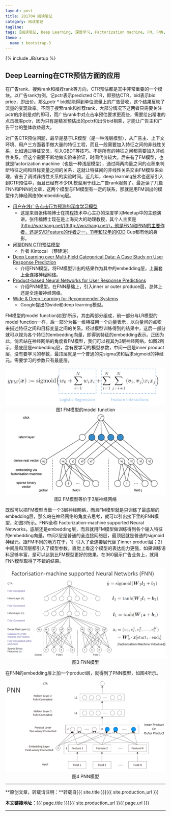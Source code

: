 ```yaml
---
layout: post
title: 201704 阅读笔记
category: 阅读笔记
tagline: 
tags: [阅读笔记, Deep Learning, 深度学习, Factorization machine, FM, FNN, PNN, CTR, CTR预估]
theme :
  name : bootstrap-3
---
```

{% include JB/setup %}

## Deep Learning在CTR预估方面的应用

在广告rank、搜索rank和推荐rank等方向，CTR预估都是其中非常重要的一个模块。以广告rank为例，记pctr表示predicted CTR，即预估CTR，bid表示bid price，即出价。那么pctr * bid就能得到单位流量上的广告营收，这个结果反映了流量的变现效率。不同于搜索rank和推荐rank，大部分情况下这两者只需要关注pctr的序别是对的即可，而广告rank中对点击率预估要求更高些，需要给出精准的点击概率pctr，因为只有是精准预估出的pctr和出价bid相乘，才能让广告主和广告平台的整体收益最大。

对广告CTR预估问题，最早是基于LR模型（是一种浅层模型），从广告主、上下文环境、用户三方面着手做大量的特征工程，而且一般需要加入特征之间的非线性关系，比如通过特征交叉，引入GBDT等技巧。不是所有的特征之间都需要加入非线性关系，但这个需要不断地做实验来验证，时间代价较大。后来有了FM模型，也就是factorization machine（也是一种浅层模型），通过两两向量之间的点积来判断特征之间和目标变量之间的关系，这就让特征间的非线性关系交由FM模型来处理，省去了调试非线性关系的实验时间。近几年，deep learning技术也逐渐引入到CTR预估中，而且已经有不少DL模型用于线上广告rank服务了。最近读了几篇FNN和PNN的文章，这两个模型与FM模型有一定的联系，那就是用FM训出的模型作为神经网络的embedding层。

+ [用户在线广告点击行为预测的深度学习模型](http://geek.csdn.net/news/detail/91293)
  - 这是来自张伟楠博士在携程技术中心主办的深度学习Meetup中的主题演讲。张伟楠博士现在是上海交大的助理教授，其个人主页是 [http://wnzhang.net/](http://wnzhang.net/)，他是FNN和PNN的主要作者，还是SVDFeature的作者之一，11年和12年的KDD Cup都有他的身影。
+ [闲聊DNN CTR预估模型](http://www.52cs.org/?p=1046)
  - 作者 Kintocai （蔡建涛）
+ [Deep Learning over Multi-Field Categorical Data: A Case Study on User Response Prediction](http://wnzhang.net/share/rtb-papers/deep-ctr.pdf)
  - 介绍FNN模型。将FM模型训出的结果作为其中的embedding层，上面套上全连接神经网络。
+ [Product-based Neural Networks for User Response Predictions](https://arxiv.org/pdf/1611.00144.pdf)
  - 介绍PNN模型。在FNN基础上，引入inner or outer produce层，总体上还是全连接神经网络。
+ [Wide & Deep Learning for Recommender Systems](https://arxiv.org/abs/1606.07792)
  - Google提出的wide和deep learning模型。

FM模型的model function如图1所示，其由两部分组成，前一部分与LR模型的model function一样，后一部分为每一维特征用一个向量表示，以向量间的点积来描述特征之间和目标变量之间的关系。经过模型训练得到的结果中，这后一部分就可以视为各个特征的embedding向量，即得到特征的embedding表示。正因为此，倘若站在神经网络的角度看FM模型，我们可以视其为3层神经网络，如图2所示，最底层是embedding层，含有要学习的模型参数，中间一层是inner product层，没有要学习的参数，最顶层就是一个普通的先sigma求和后求sigmoid的神经元。需要学习的参数只有最底层。

<div align="center">
  <img src="/images/2017-04-26-201704-reading-list-figure1.jpg" style="max-width:1067; text-align:center" alt=""/>
  <br/>
  图1 FM模型的model function
  <br/>
</div>

<div align="center">
  <img src="/images/2017-04-26-201704-reading-list-figure2.jpg" style="max-width:1139; text-align:center" alt=""/>
  <br/>
  图2 FM模型等价于3层神经网络
  <br/>
</div>

既然可以把FM模型当做一个3层神经网络，而且FM模型就是只训练了最底层的embedding层，那么站在神经网络的角度去思考，就可以引出接下里的FNN模型，如图3所示。FNN全称 Factorization-machine supported Neural Networks。底层还是embedding层，而且就用FM模型做训练得到各个输入特征的embedding向量。中间2层是普通的全连接网络层，最顶层就是普通的sigmoid神经元。跟FM不同的地方在于，1）引入了全连接层代替了inner product层；2）中间层和顶层都引入了模型参数。直觉上看这个模型的表达能力更强，如果训练语料足够丰富，是可以达到比FM模型更好的效果。在360展示广告业务上，就用FNN模型取得了不错的结果。

<div align="center">
  <img src="/images/2017-04-26-201704-reading-list-figure3.jpg" style="max-width:1308; text-align:center" alt=""/>
  <br/>
  图3 FNN模型
  <br/>
</div>

在FNN的embedding层上加一个product层，就得到了PNN模型，如图4所示。

<div align="center">
  <img src="/images/2017-04-26-201704-reading-list-figure4.jpg" style="max-width:1137; text-align:center" alt=""/>
  <br/>
  图4 PNN模型
  <br/>
</div>

* * *

**原创文章，转载请注明：**转载自[{{ site.title }}]({{ site.production_url }})

**本文链接地址：**[{{ page.title }}]({{ site.production_url }}{{ page.url }})

* * *
